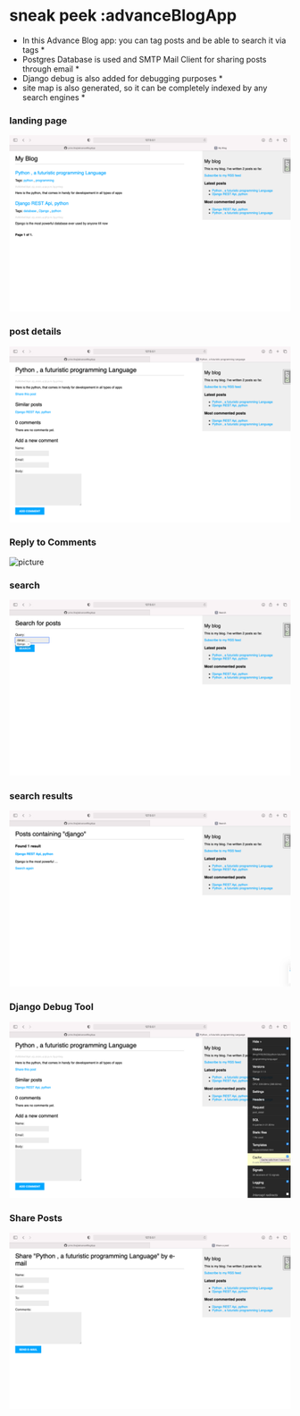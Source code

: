 # sneak peek :advanceBlogApp

- In this Advance Blog app: you can tag posts and be able to search it via tags \*
- Postgres Database is used and SMTP Mail Client for sharing posts through email \*
- Django debug is also added for debugging purposes \*
- site map is also generated, so it can be completely indexed by any search engines \*

### landing page

![picture](landing_page.png)

### post details

![picture](post_detail.png)

### Reply to Comments
![picture](reply_comment.png)

### search

![picture](search.png)

### search results

![pictute](search_results.png)

### Django Debug Tool

![picture](debug_tool.png)

### Share Posts

![picture](share_post.png)


